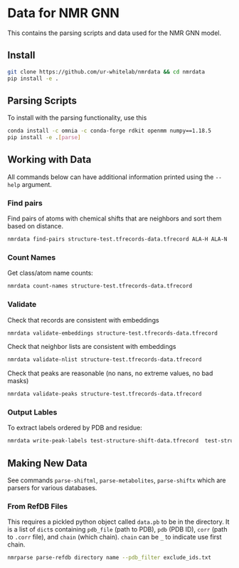 # Data for NMR GNN

This contains the parsing scripts and data used for the NMR GNN model.

## Install

```sh
git clone https://github.com/ur-whitelab/nmrdata && cd nmrdata
pip install -e .
```

## Parsing Scripts
To install with the parsing functionality, use this

```sh
conda install -c omnia -c conda-forge rdkit openmm numpy==1.18.5
pip install -e .[parse]
```

## Working with Data

All commands below can have additional information printed using the `--help` argument. 

### Find pairs

Find pairs of atoms with chemical shifts that are neighbors and sort them based on distance. 

```sh
nmrdata find-pairs structure-test.tfrecords-data.tfrecord ALA-H ALA-N
```

### Count Names

Get class/atom name counts:

```sh
nmrdata count-names structure-test.tfrecords-data.tfrecord
```

### Validate

Check that records are consistent with embeddings

```sh
nmrdata validate-embeddings structure-test.tfrecords-data.tfrecord
```

Check that neighbor lists are consistent with embeddings

```sh
nmrdata validate-nlist structure-test.tfrecords-data.tfrecord
```

Check that peaks are reasonable (no nans, no extreme values, no bad masks)

```sh
nmrdata validate-peaks structure-test.tfrecords-data.tfrecord
```

### Output Lables

To extract labels ordered by PDB and residue:

```sh
nmrdata write-peak-labels test-structure-shift-data.tfrecord  test-structure-shift-record-info.txt labels.txt
```

## Making New Data

See commands `parse-shiftml`, `parse-metabolites`, `parse-shiftx` which are parsers for various databases. 

### From RefDB Files

This requires a pickled python object called `data.pb` to be in the directory. It is
a list of `dict`s containing `pdb_file` (path to PDB), `pdb` (PDB ID), `corr` (path to `.corr` file), and `chain` (which chain). 
`chain` can be `_` to indicate use first chain. 

```sh
nmrparse parse-refdb directory name --pdb_filter exclude_ids.txt
```
